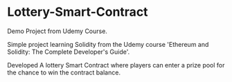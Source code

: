 # Lottery-Smart-Contract
Demo Project from Udemy Course.

Simple project learning Solidity from the Udemy course 'Ethereum and Solidity: The Complete Developer's Guide'.

Developed A lottery Smart Contract where players can enter a prize pool for the chance to win the contract balance.
